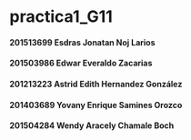 # practica1_G11
#### 201513699 Esdras Jonatan Noj Larios
#### 201503986 Edwar Everaldo Zacarias
#### 201213223 Astrid Edith Hernandez González 
#### 201403689 Yovany Enrique Samines Orozco
#### 201504284 Wendy Aracely Chamale Boch 